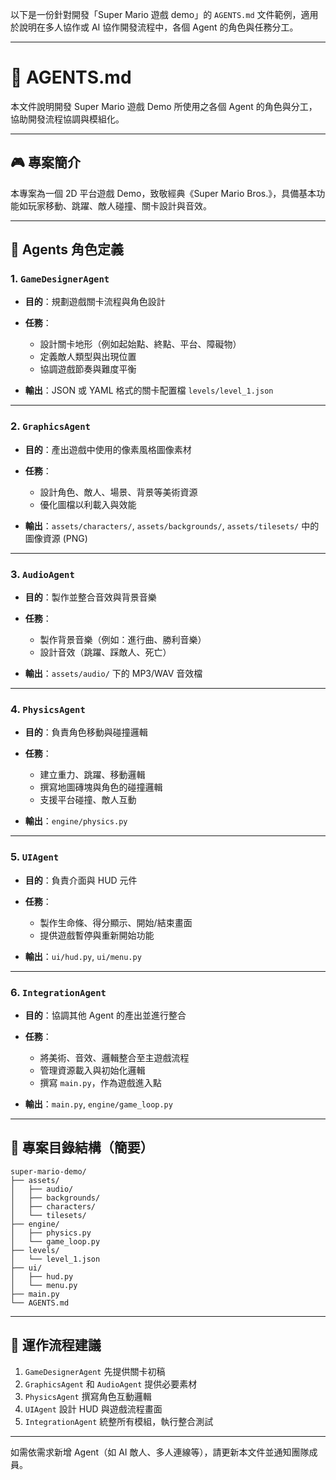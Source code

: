 以下是一份針對開發「Super Mario 遊戲 demo」的 `AGENTS.md` 文件範例，適用於說明在多人協作或 AI 協作開發流程中，各個 Agent 的角色與任務分工。

---

# 🧠 AGENTS.md

本文件說明開發 Super Mario 遊戲 Demo 所使用之各個 Agent 的角色與分工，協助開發流程協調與模組化。

---

## 🎮 專案簡介

本專案為一個 2D 平台遊戲 Demo，致敬經典《Super Mario Bros.》，具備基本功能如玩家移動、跳躍、敵人碰撞、關卡設計與音效。

---

## 🤖 Agents 角色定義

### 1. `GameDesignerAgent`

* **目的**：規劃遊戲關卡流程與角色設計
* **任務**：

  * 設計關卡地形（例如起始點、終點、平台、障礙物）
  * 定義敵人類型與出現位置
  * 協調遊戲節奏與難度平衡
* **輸出**：JSON 或 YAML 格式的關卡配置檔 `levels/level_1.json`

---

### 2. `GraphicsAgent`

* **目的**：產出遊戲中使用的像素風格圖像素材
* **任務**：

  * 設計角色、敵人、場景、背景等美術資源
  * 優化圖檔以利載入與效能
* **輸出**：`assets/characters/`, `assets/backgrounds/`, `assets/tilesets/` 中的圖像資源 (PNG)

---

### 3. `AudioAgent`

* **目的**：製作並整合音效與背景音樂
* **任務**：

  * 製作背景音樂（例如：進行曲、勝利音樂）
  * 設計音效（跳躍、踩敵人、死亡）
* **輸出**：`assets/audio/` 下的 MP3/WAV 音效檔

---

### 4. `PhysicsAgent`

* **目的**：負責角色移動與碰撞邏輯
* **任務**：

  * 建立重力、跳躍、移動邏輯
  * 撰寫地圖磚塊與角色的碰撞邏輯
  * 支援平台碰撞、敵人互動
* **輸出**：`engine/physics.py`

---

### 5. `UIAgent`

* **目的**：負責介面與 HUD 元件
* **任務**：

  * 製作生命條、得分顯示、開始/結束畫面
  * 提供遊戲暫停與重新開始功能
* **輸出**：`ui/hud.py`, `ui/menu.py`

---

### 6. `IntegrationAgent`

* **目的**：協調其他 Agent 的產出並進行整合
* **任務**：

  * 將美術、音效、邏輯整合至主遊戲流程
  * 管理資源載入與初始化邏輯
  * 撰寫 `main.py`，作為遊戲進入點
* **輸出**：`main.py`, `engine/game_loop.py`

---

## 📁 專案目錄結構（簡要）

```
super-mario-demo/
├── assets/
│   ├── audio/
│   ├── backgrounds/
│   ├── characters/
│   └── tilesets/
├── engine/
│   ├── physics.py
│   └── game_loop.py
├── levels/
│   └── level_1.json
├── ui/
│   ├── hud.py
│   └── menu.py
├── main.py
└── AGENTS.md
```

---

## 🚀 運作流程建議

1. `GameDesignerAgent` 先提供關卡初稿
2. `GraphicsAgent` 和 `AudioAgent` 提供必要素材
3. `PhysicsAgent` 撰寫角色互動邏輯
4. `UIAgent` 設計 HUD 與遊戲流程畫面
5. `IntegrationAgent` 統整所有模組，執行整合測試

---

如需依需求新增 Agent（如 AI 敵人、多人連線等），請更新本文件並通知團隊成員。


